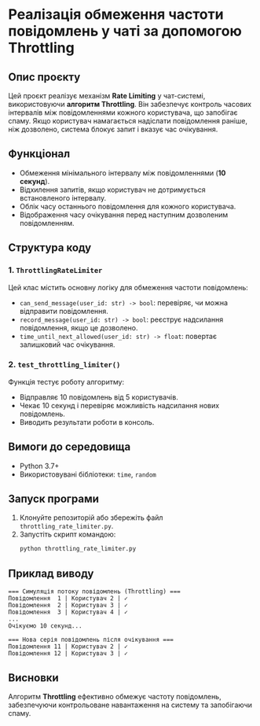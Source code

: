 # Реалізація обмеження частоти повідомлень у чаті за допомогою Throttling

## Опис проєкту
Цей проєкт реалізує механізм **Rate Limiting** у чат-системі, використовуючи **алгоритм Throttling**. Він забезпечує контроль часових інтервалів між повідомленнями кожного користувача, що запобігає спаму. Якщо користувач намагається надіслати повідомлення раніше, ніж дозволено, система блокує запит і вказує час очікування.

## Функціонал
- Обмеження мінімального інтервалу між повідомленнями (**10 секунд**).
- Відхилення запитів, якщо користувач не дотримується встановленого інтервалу.
- Облік часу останнього повідомлення для кожного користувача.
- Відображення часу очікування перед наступним дозволеним повідомленням.

## Структура коду

### 1. `ThrottlingRateLimiter`
Цей клас містить основну логіку для обмеження частоти повідомлень:
- `can_send_message(user_id: str) -> bool`: перевіряє, чи можна відправити повідомлення.
- `record_message(user_id: str) -> bool`: реєструє надсилання повідомлення, якщо це дозволено.
- `time_until_next_allowed(user_id: str) -> float`: повертає залишковий час очікування.

### 2. `test_throttling_limiter()`
Функція тестує роботу алгоритму:
- Відправляє 10 повідомлень від 5 користувачів.
- Чекає 10 секунд і перевіряє можливість надсилання нових повідомлень.
- Виводить результати роботи в консоль.

## Вимоги до середовища
- Python 3.7+
- Використовувані бібліотеки: `time`, `random`

## Запуск програми
1. Клонуйте репозиторій або збережіть файл `throttling_rate_limiter.py`.
2. Запустіть скрипт командою:
   ```bash
   python throttling_rate_limiter.py
   ```

## Приклад виводу
```
=== Симуляція потоку повідомлень (Throttling) ===
Повідомлення  1 | Користувач 2 | ✓
Повідомлення  2 | Користувач 3 | ✓
Повідомлення  3 | Користувач 4 | ✓
...
Очікуємо 10 секунд...

=== Нова серія повідомлень після очікування ===
Повідомлення 11 | Користувач 2 | ✓
Повідомлення 12 | Користувач 3 | ✓
```

## Висновки
Алгоритм **Throttling** ефективно обмежує частоту повідомлень, забезпечуючи контрольоване навантаження на систему та запобігаючи спаму.

